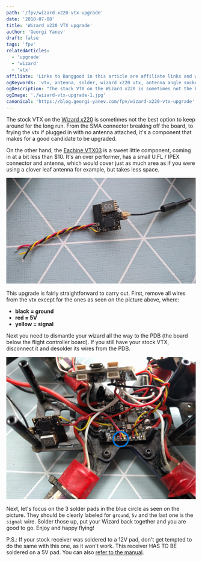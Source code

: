 ```yaml
---
path: '/fpv/wizard-x220-vtx-upgrade'
date: '2018-07-08'
title: 'Wizard x220 VTX upgrade'
author: 'Georgi Yanev'
draft: false
tags: 'fpv'
relatedArticles:
  - 'upgrade'
  - 'wizard'
  - 'vtx'
affiliate: 'Links to Banggood in this article are affiliate links and would support the blog if used to make a purchase.'
ogKeywords: 'vtx, antenna, solder, wizard x220 vtx, antenna angle socket broken, how to fix wizard x220 vtx, vtx03, eachine vtx03, upgrade wizard vtx'
ogDescription: "The stock VTX on the Wizard x220 is sometimes not the best option to keep around for the long run. From the SMA connector breaking off the board, to frying the vtx if plugged in with no antenna attached, it's a component that makes for a good candidate to be upgraded."
ogImage: './wizard-vtx-upgrade-1.jpg'
canonical: 'https://blog.georgi-yanev.com/fpv/wizard-x220-vtx-upgrade'
---
```


The stock VTX on the [Wizard x220][1] is sometimes not the best option to keep around for the long run. From the SMA connector breaking off the board, to frying the vtx if plugged in with no antenna attached, it's a component that makes for a good candidate to be upgraded.

On the other hand, the [Eachine VTX03][2] is a sweet little component, coming in at a bit less than $10. It's an over performer, has a small U.FL / IPEX connector and antenna, which would cover just as much area as if you were using a clover leaf antenna for example, but takes less space.

![Eachine VTX03](wizard-vtx-upgrade-1.jpg)

This upgrade is fairly straightforward to carry out. First, remove all wires from the vtx except for the ones as seen on the picture above, where:

- **black = ground**
- **red = 5V**
- **yellow = signal**

Next you need to dismantle your wizard all the way to the PDB (the board below the flight controller board). If you still have your stock VTX, disconnect it and desolder its wires from the PDB.

![Dismantled Wizard x220](wizard-vtx-upgrade-2.jpg)

Next, let's focus on the 3 solder pads in the blue circle as seen on the picture. They should be clearly labeled for `ground`, `5v` and the last one is the `signal` wire. Solder those up, put your Wizard back together and you are good to go. Enjoy and happy flying!

P.S.: If your stock receiver was soldered to a 12V pad, don't get tempted to do the same with this one, as it won't work. This receiver HAS TO BE soldered on a 5V pad. You can also [refer to the manual][3].

[0]: Linkslist
[1]: https://bit.ly/eachine-wizardx220
[2]: https://bit.ly/eachine-vtx-03
[3]: https://www.eachine.com/Eachine-VTX03-Super-Mini-5_8G-72CH-0-or-25mW-or-50mw-or-200mW-Switchable-FPV-Transmitter-p-697.html
